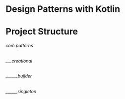 # Design Patterns with Kotlin
# Project Structure
###### com.patterns
###### ___creational
###### ______builder
###### ______singleton